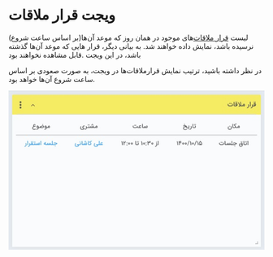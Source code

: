 # ویجت قرار ملاقات  

 لیست [قرار ملاقات‌](https://github.com/1stco/PayamGostarDocs/blob/master/help2.5.4/Integrated-bank/Database/Records/new-appointment/new-appointment.md)های موجود در همان روز که موعد آن‌ها(بر اساس ساعت شروع) نرسیده باشد، نمایش داده خواهند شد. به بیانی دیگر، قرار هایی که موعد آن‌ها گذشته باشد، در این ویجت .قابل مشاهده نخواهند بود

در نظر داشته باشید، ترتیب نمایش قرارملاقات‌ها در ویجت، به صورت صعودی بر اساس ساعت شروع آن‌ها خواهد بود.

![](Appoinment.jpg)


